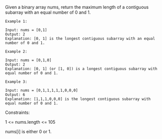 Given a binary array nums, return the maximum length of a contiguous subarray with an equal number of 0 and 1.

```
Example 1:

Input: nums = [0,1]
Output: 2
Explanation: [0, 1] is the longest contiguous subarray with an equal number of 0 and 1.
```
```
Example 2:

Input: nums = [0,1,0]
Output: 2
Explanation: [0, 1] (or [1, 0]) is a longest contiguous subarray with equal number of 0 and 1.
```
```
Example 3:

Input: nums = [0,1,1,1,1,1,0,0,0]
Output: 6
Explanation: [1,1,1,0,0,0] is the longest contiguous subarray with equal number of 0 and 1.
```
Constraints:

1 <= nums.length <= 105

nums[i] is either 0 or 1.

